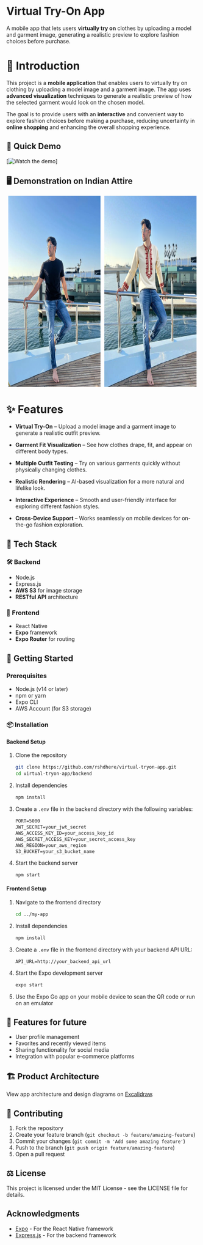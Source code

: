 # Virtual Try-On App
A mobile app that lets users **virtually try on** clothes by uploading a model and garment image, generating a realistic preview to explore fashion choices before purchase.

# 📖 Introduction

This project is a **mobile application** that enables users to virtually try on clothing by uploading a model image and a garment image. The app uses **advanced visualization** techniques to generate a realistic preview of how the selected garment would look on the chosen model.

The goal is to provide users with an **interactive** and convenient way to explore fashion choices before making a purchase, reducing uncertainty in **online shopping** and enhancing the overall shopping experience.

## 🎥 Quick Demo
[![Watch the demo](assets/Demo.gif)]

## 🖥️ Demonstration on Indian Attire

<div align="center">
  <img src="assets/Original image.jpg" alt="Original image" 
  width="48%" height="500" style="margin-right: 3px;"/>
  <img src="assets/Generated image.png" alt="Generated image" width="48%" height="500" style="margin-left: 3px;"/>
</div>

# ✨ Features

- **Virtual Try-On** – Upload a model image and a garment image to generate a realistic outfit preview.

- **Garment Fit Visualization** – See how clothes drape, fit, and appear on different body types.

- **Multiple Outfit Testing** – Try on various garments quickly without physically changing clothes.

- **Realistic Rendering** – AI-based visualization for a more natural and lifelike look.

- **Interactive Experience** – Smooth and user-friendly interface for exploring different fashion styles.

- **Cross-Device Support** – Works seamlessly on mobile devices for on-the-go fashion exploration.

## 🚀 Tech Stack

### 🛠️ Backend
- Node.js
- Express.js
- **AWS S3** for image storage
- **RESTful API** architecture

### 🎨 Frontend
- React Native
- **Expo** framework
- **Expo Router** for routing

## 🏁 Getting Started

### Prerequisites
- Node.js (v14 or later)
- npm or yarn
- Expo CLI
- AWS Account (for S3 storage)

### 📦 Installation

#### Backend Setup
1. Clone the repository
   ```bash
   git clone https://github.com/rshdhere/virtual-tryon-app.git
   cd virtual-tryon-app/backend
   ```

2. Install dependencies
   ```bash
   npm install
   ```

3. Create a `.env` file in the backend directory with the following variables:
   ```
   PORT=5000
   JWT_SECRET=your_jwt_secret
   AWS_ACCESS_KEY_ID=your_access_key_id
   AWS_SECRET_ACCESS_KEY=your_secret_access_key
   AWS_REGION=your_aws_region
   S3_BUCKET=your_s3_bucket_name
   ```

4. Start the backend server
   ```bash
   npm start
   ```

#### Frontend Setup
1. Navigate to the frontend directory
   ```bash
   cd ../my-app
   ```

2. Install dependencies
   ```bash
   npm install
   ```

3. Create a `.env` file in the frontend directory with your backend API URL:
   ```
   API_URL=http://your_backend_api_url
   ```

4. Start the Expo development server
   ```bash
   expo start
   ```

5. Use the Expo Go app on your mobile device to scan the QR code or run on an emulator


## 🔮 Features for future

- User profile management
- Favorites and recently viewed items
- Sharing functionality for social media
- Integration with popular e-commerce platforms

## 🏗️ Product Architecture

View app architecture and design diagrams on [Excalidraw](https://excalidraw.com/#json=O1KQ_5Pl47h6cMlGf56P8,M4zHHwGfHlf24BbVPdOOww).

## 🤝 Contributing

1. Fork the repository
2. Create your feature branch (`git checkout -b feature/amazing-feature`)
3. Commit your changes (`git commit -m 'Add some amazing feature'`)
4. Push to the branch (`git push origin feature/amazing-feature`)
5. Open a pull request

## ⚖️ License

This project is licensed under the MIT License - see the LICENSE file for details.

## Acknowledgments

- [Expo](https://expo.dev/) - For the React Native framework
- [Express.js](https://expressjs.com/) - For the backend framework
